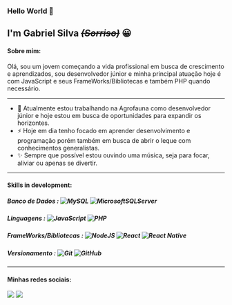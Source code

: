 ### Hello World 👋

## I'm Gabriel Silva ~~_(Sorriso)_~~ 😀

#### Sobre mim:
Olá, sou um jovem começando a vida profissional em busca de crescimento e aprendizados, sou desenvolvedor júnior e minha principal atuação hoje é com JavaScript e seus FrameWorks/Bibliotecas e também PHP quando necessário.

--- 


- :rocket: Atualmente estou trabalhando na Agrofauna como desenvolvedor júnior e hoje estou em busca de oportunidades para expandir os horizontes.
- :zap: Hoje em dia tenho focado em aprender desenvolvimento e programação porém também em busca de abrir o leque com conhecimentos generalistas.
- :sparkles: Sempre que possível estou ouvindo uma música, seja para focar, aliviar ou apenas se divertir.

----

#### Skills in development:

##### Banco de Dados : ![MySQL](https://img.shields.io/badge/mysql-%2300f.svg?logo=mysql&logoColor=white) ![MicrosoftSQLServer](https://img.shields.io/badge/Microsoft%20SQL%20Sever-CC2927?logo=microsoft%20sql%20server&logoColor=white)

##### Linguagens : ![JavaScript](https://img.shields.io/badge/javascript-%23323330.svg?logo=javascript&logoColor=%23F7DF1E) ![PHP](https://img.shields.io/badge/php-%23777BB4.svg?logo=php&logoColor=white)

##### FrameWorks/Bibliotecas : ![NodeJS](https://img.shields.io/badge/node.js-6DA55F?logo=node.js&logoColor=white) ![React](https://img.shields.io/badge/react-%2320232a.svg?logo=react&logoColor=%2361DAFB) ![React Native](https://img.shields.io/badge/react_native-%2320232a.svg?logo=react&logoColor=%2361DAFB) 

##### Versionamento : ![Git](https://img.shields.io/badge/git-%23F05033.svg?logo=git&logoColor=white) ![GitHub](https://img.shields.io/badge/github-%23121011.svg?logo=github&logoColor=white)

---

#### Minhas redes sociais:
[<img src="https://img.shields.io/badge/linkedin-%230077B5.svg?&style=for-the-badge&logo=linkedin&logoColor=white" />](https://www.linkedin.com/in/gabriel-silva-8a7461198/) [<img src = "https://img.shields.io/badge/instagram-%23E4405F.svg?&style=for-the-badge&logo=instagram&logoColor=white">](https://www.instagram.com/biel.sorriso/)
<!--

**Sorriso337/Sorriso337** is a ✨ _special_ ✨ repository because its `README.md` (this file) appears on your GitHub profile.

Here are some ideas to get you started:

- 🔭 I’m currently working on ...
- 🌱 I’m currently learning ...
- 👯 I’m looking to collaborate on ...
- 🤔 I’m looking for help with ...
- 💬 Ask me about ...
- 📫 How to reach me: ...
- 😄 Pronouns: ...
- ⚡ Fun fact: ...
-->
